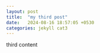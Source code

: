 ```yaml
---
layout: post
title:  "my third post"
date:   2024-08-16 18:57:05 +0530
categories: jekyll cat3
---
```


third content